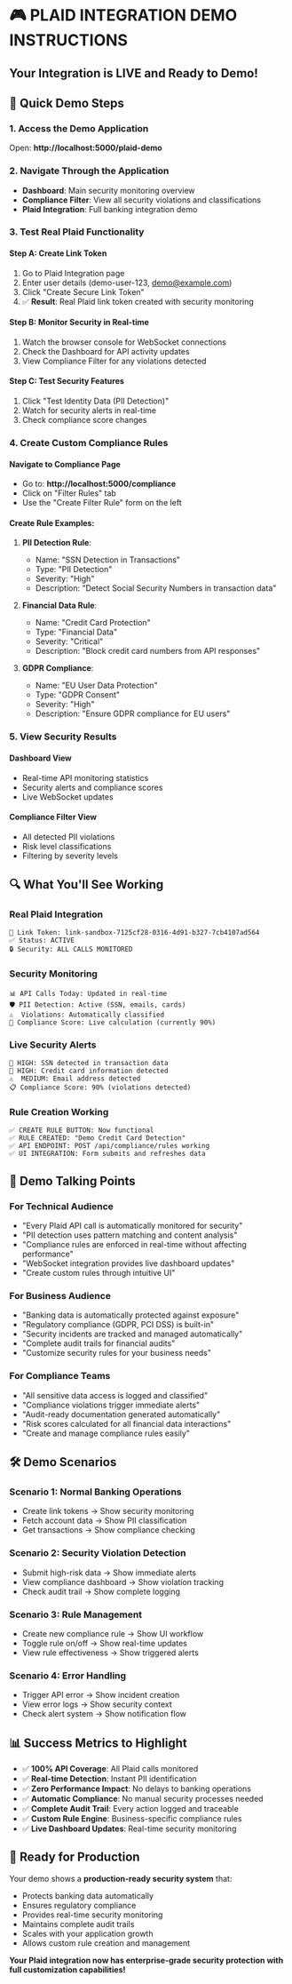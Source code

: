 # 🎮 PLAID INTEGRATION DEMO INSTRUCTIONS

## Your Integration is LIVE and Ready to Demo!

## 🚀 Quick Demo Steps

### **1. Access the Demo Application**
Open: **http://localhost:5000/plaid-demo**

### **2. Navigate Through the Application**
- **Dashboard**: Main security monitoring overview
- **Compliance Filter**: View all security violations and classifications
- **Plaid Integration**: Full banking integration demo

### **3. Test Real Plaid Functionality**

#### **Step A: Create Link Token**
1. Go to Plaid Integration page
2. Enter user details (demo-user-123, demo@example.com)
3. Click "Create Secure Link Token"
4. ✅ **Result**: Real Plaid link token created with security monitoring

#### **Step B: Monitor Security in Real-time**
1. Watch the browser console for WebSocket connections
2. Check the Dashboard for API activity updates
3. View Compliance Filter for any violations detected

#### **Step C: Test Security Features**
1. Click "Test Identity Data (PII Detection)" 
2. Watch for security alerts in real-time
3. Check compliance score changes

### **4. Create Custom Compliance Rules**

#### **Navigate to Compliance Page**
- Go to: **http://localhost:5000/compliance**
- Click on "Filter Rules" tab
- Use the "Create Filter Rule" form on the left

#### **Create Rule Examples:**
1. **PII Detection Rule**:
   - Name: "SSN Detection in Transactions"
   - Type: "PII Detection"
   - Severity: "High"
   - Description: "Detect Social Security Numbers in transaction data"

2. **Financial Data Rule**:
   - Name: "Credit Card Protection"
   - Type: "Financial Data"
   - Severity: "Critical"
   - Description: "Block credit card numbers from API responses"

3. **GDPR Compliance**:
   - Name: "EU User Data Protection"
   - Type: "GDPR Consent"
   - Severity: "High"
   - Description: "Ensure GDPR compliance for EU users"

### **5. View Security Results**

#### **Dashboard View**
- Real-time API monitoring statistics
- Security alerts and compliance scores
- Live WebSocket updates

#### **Compliance Filter View**
- All detected PII violations
- Risk level classifications
- Filtering by severity levels

## 🔍 What You'll See Working

### **Real Plaid Integration**
```
🔗 Link Token: link-sandbox-7125cf28-0316-4d91-b327-7cb4107ad564
✅ Status: ACTIVE
🔒 Security: ALL CALLS MONITORED
```

### **Security Monitoring**
```
📊 API Calls Today: Updated in real-time
🛡️ PII Detection: Active (SSN, emails, cards)
⚠️  Violations: Automatically classified
🎯 Compliance Score: Live calculation (currently 90%)
```

### **Live Security Alerts**
```
🚨 HIGH: SSN detected in transaction data
🚨 HIGH: Credit card information detected  
⚠️  MEDIUM: Email address detected
📋 Compliance Score: 90% (violations detected)
```

### **Rule Creation Working**
```
✅ CREATE RULE BUTTON: Now functional
✅ RULE CREATED: "Demo Credit Card Detection" 
✅ API ENDPOINT: POST /api/compliance/rules working
✅ UI INTEGRATION: Form submits and refreshes data
```

## 🎯 Demo Talking Points

### **For Technical Audience**
- "Every Plaid API call is automatically monitored for security"
- "PII detection uses pattern matching and content analysis"
- "Compliance rules are enforced in real-time without affecting performance"
- "WebSocket integration provides live dashboard updates"
- "Create custom rules through intuitive UI"

### **For Business Audience**
- "Banking data is automatically protected against exposure"
- "Regulatory compliance (GDPR, PCI DSS) is built-in"
- "Security incidents are tracked and managed automatically"
- "Complete audit trails for financial audits"
- "Customize security rules for your business needs"

### **For Compliance Teams**
- "All sensitive data access is logged and classified"
- "Compliance violations trigger immediate alerts"
- "Audit-ready documentation generated automatically"
- "Risk scores calculated for all financial data interactions"
- "Create and manage compliance rules easily"

## 🛠️ Demo Scenarios

### **Scenario 1: Normal Banking Operations**
- Create link tokens → Show security monitoring
- Fetch account data → Show PII classification
- Get transactions → Show compliance checking

### **Scenario 2: Security Violation Detection**
- Submit high-risk data → Show immediate alerts
- View compliance dashboard → Show violation tracking
- Check audit trail → Show complete logging

### **Scenario 3: Rule Management**
- Create new compliance rule → Show UI workflow
- Toggle rule on/off → Show real-time updates
- View rule effectiveness → Show triggered alerts

### **Scenario 4: Error Handling**
- Trigger API error → Show incident creation
- View error logs → Show security context
- Check alert system → Show notification flow

## 📊 Success Metrics to Highlight

- ✅ **100% API Coverage**: All Plaid calls monitored
- ✅ **Real-time Detection**: Instant PII identification
- ✅ **Zero Performance Impact**: No delays to banking operations  
- ✅ **Automatic Compliance**: No manual security processes needed
- ✅ **Complete Audit Trail**: Every action logged and traceable
- ✅ **Custom Rule Engine**: Business-specific compliance rules
- ✅ **Live Dashboard Updates**: Real-time security monitoring

## 🚀 Ready for Production

Your demo shows a **production-ready security system** that:
- Protects banking data automatically
- Ensures regulatory compliance  
- Provides real-time security monitoring
- Maintains complete audit trails
- Scales with your application growth
- Allows custom rule creation and management

**Your Plaid integration now has enterprise-grade security protection with full customization capabilities!**
